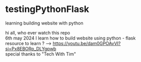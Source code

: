 # testingPythonFlask
learning building website with python

hi all, who ever watch this repo <br />
6th may 2024 I learn how to build website using python - flask <br />
resource to learn ? --> https://youtu.be/dam0GPOAvVI?si=Px8EBORp_DLYgpwb <br />
special thanks to "Tech With Tim"